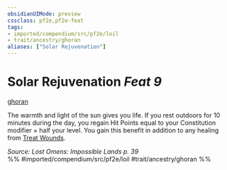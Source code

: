 ```yaml
---
obsidianUIMode: preview
cssclass: pf2e,pf2e-feat
tags:
- imported/compendium/src/pf2e/loil
- trait/ancestry/ghoran
aliases: ["Solar Rejuvenation"]
---
```

# Solar Rejuvenation  *Feat 9*  
[ghoran](ghoran-loil.md)  


The warmth and light of the sun gives you life. If you rest outdoors for 10 minutes during the day, you regain Hit Points equal to your Constitution modifier × half your level. You gain this benefit in addition to any healing from [Treat Wounds](treat-wounds.md).

*Source: Lost Omens: Impossible Lands p. 39*  
%% #imported/compendium/src/pf2e/loil #trait/ancestry/ghoran %%